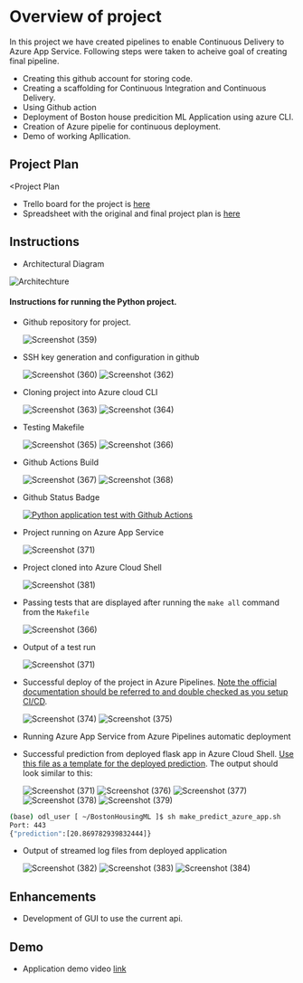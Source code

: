 # Overview of project

In this project we have created pipelines to enable Continuous Delivery to Azure App Service.
Following steps were taken to acheive goal of creating final pipeline.
* Creating this github account for storing code.
* Creating a scaffolding for Continuous Integration and Continuous Delivery.
* Using Github action
* Deployment of Boston house predicition ML Application using azure CLI.
* Creation of Azure pipelie for continuous deployment.
* Demo of working Apllication.


## Project Plan
<Project Plan

* Trello board for the project is [here](https://trello.com/b/y4JeEkYU/boston-housing-prediction-appliaction)
* Spreadsheet with the original and final project plan is [here](https://docs.google.com/spreadsheets/d/1U_c5_KnxCGIAcGpbg1xTBoFr50wTLGjP35qJ4YKGzdo/edit?usp=sharing)

## Instructions

* Architectural Diagram

![Architechture](https://user-images.githubusercontent.com/90558604/189424757-5d1084db-83ad-4f69-ae08-60e1828236d7.jpg)

####  Instructions for running the Python project. 

* Github repository for project.
  
  ![Screenshot (359)](https://user-images.githubusercontent.com/90558604/189415601-d985dedd-d416-4a6f-9842-bf347ab4e276.png)
  
* SSH key generation and configuration in github

  ![Screenshot (360)](https://user-images.githubusercontent.com/90558604/189416233-9a409889-90cf-42a3-9d90-691587616b65.png)
  ![Screenshot (362)](https://user-images.githubusercontent.com/90558604/189416273-28f45392-0806-467f-af38-3d33b700f115.png)

* Cloning project into Azure cloud CLI

  ![Screenshot (363)](https://user-images.githubusercontent.com/90558604/189416402-7ed2f77a-e3ec-40dc-8e11-976392157f15.png)
  ![Screenshot (364)](https://user-images.githubusercontent.com/90558604/189416442-6d60a1d8-af7f-442b-b418-b757679e24ea.png)

* Testing Makefile

  ![Screenshot (365)](https://user-images.githubusercontent.com/90558604/189416593-8862d7a1-ed58-48da-8a99-801685f8fa51.png)
  ![Screenshot (366)](https://user-images.githubusercontent.com/90558604/189416630-614ea3b9-5887-4489-9639-1875791432a1.png)

* Github Actions Build

  ![Screenshot (367)](https://user-images.githubusercontent.com/90558604/189416766-12a10b7b-35cd-433f-96f4-0e6a7bbb02b5.png)
  ![Screenshot (368)](https://user-images.githubusercontent.com/90558604/189416925-cf426a37-4dcd-417d-99d1-f62819fa8159.png)
  
* Github Status Badge

  [![Python application test with Github Actions](https://github.com/Sumitk2244/BostonHousingML/actions/workflows/pythonapp.yml/badge.svg)](https://github.com/Sumitk2244/BostonHousingML/actions/workflows/pythonapp.yml)

* Project running on Azure App Service
 
  ![Screenshot (371)](https://user-images.githubusercontent.com/90558604/189417037-4b83982b-014a-45fb-8b56-76011ae3cda1.png)

* Project cloned into Azure Cloud Shell
  
  ![Screenshot (381)](https://user-images.githubusercontent.com/90558604/189417407-0df90f6b-4ab0-465b-8b22-f279afd94ad4.png)

* Passing tests that are displayed after running the `make all` command from the `Makefile`

  ![Screenshot (366)](https://user-images.githubusercontent.com/90558604/189417818-e8d28c5e-7e7d-4347-8fea-fd2d19edf498.png)

* Output of a test run
  
  ![Screenshot (371)](https://user-images.githubusercontent.com/90558604/189417945-f93ee99c-cad0-4593-8808-5c3fc1718a5c.png)
   
* Successful deploy of the project in Azure Pipelines.  [Note the official documentation should be referred to and double checked as you setup CI/CD](https://docs.microsoft.com/en-us/azure/devops/pipelines/ecosystems/python-webapp?view=azure-devops).

  ![Screenshot (374)](https://user-images.githubusercontent.com/90558604/189418097-f762053e-d0b8-4724-82da-c5ed65e53f10.png)
  ![Screenshot (375)](https://user-images.githubusercontent.com/90558604/189418385-e2f18da2-fbea-4fd5-9e6d-b2e37a790463.png)


* Running Azure App Service from Azure Pipelines automatic deployment

* Successful prediction from deployed flask app in Azure Cloud Shell.  [Use this file as a template for the deployed prediction](https://github.com/udacity/nd082-Azure-Cloud-DevOps-Starter-Code/blob/master/C2-AgileDevelopmentwithAzure/project/starter_files/flask-sklearn/make_predict_azure_app.sh).
The output should look similar to this:

  ![Screenshot (371)](https://user-images.githubusercontent.com/90558604/189418207-00ab3413-28e8-4630-831b-ba9961f1a578.png)
  ![Screenshot (376)](https://user-images.githubusercontent.com/90558604/189418601-4f9454ab-f7a3-451b-be5f-94b79c2e570e.png)
  ![Screenshot (377)](https://user-images.githubusercontent.com/90558604/189418625-07fe4f80-23d9-494d-b466-aeabc9f05270.png)
  ![Screenshot (378)](https://user-images.githubusercontent.com/90558604/189418684-2c9ea472-9e64-477d-8fc1-736faf5ccec2.png)
  ![Screenshot (379)](https://user-images.githubusercontent.com/90558604/189418714-0c1f2e72-1d8d-45dd-96c3-110494d0f95f.png)


```bash
(base) odl_user [ ~/BostonHousingML ]$ sh make_predict_azure_app.sh 
Port: 443
{"prediction":[20.869782939832444]}
```

* Output of streamed log files from deployed application

  ![Screenshot (382)](https://user-images.githubusercontent.com/90558604/189419596-723315c6-e044-47c0-bfaf-6ddb6f5d7c24.png)
  ![Screenshot (383)](https://user-images.githubusercontent.com/90558604/189419637-f26dc5d3-a32a-4be1-bffd-0c88b616c145.png)
  ![Screenshot (384)](https://user-images.githubusercontent.com/90558604/189419539-4aa50d64-3a59-42c1-ab38-9d99a3c4b219.png)


## Enhancements

* Development of GUI to use the current api.

## Demo 

* Application demo video [link]()


